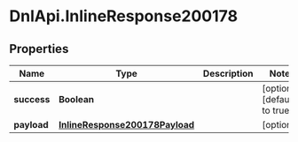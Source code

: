 # DnlApi.InlineResponse200178

## Properties
Name | Type | Description | Notes
------------ | ------------- | ------------- | -------------
**success** | **Boolean** |  | [optional] [default to true]
**payload** | [**InlineResponse200178Payload**](InlineResponse200178Payload.md) |  | [optional] 


